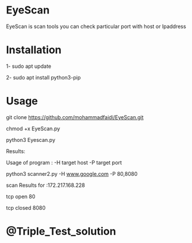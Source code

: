 # EyeScan
EyeScan is scan tools you can check particular port with host or Ipaddress


# Installation
1- sudo apt update

2- sudo apt install python3-pip


# Usage 
git clone https://github.com/mohammadfaidi/EyeScan.git

chmod +x EyeScan.py 

python3 Eyescan.py 

Results:

Usage of program : -H target host -P target port
    
    
python3 scanner2.py -H www.google.com -P 80,8080

scan Results for :172.217.168.228

tcp open 80

tcp closed 8080



# @Triple_Test_solution
